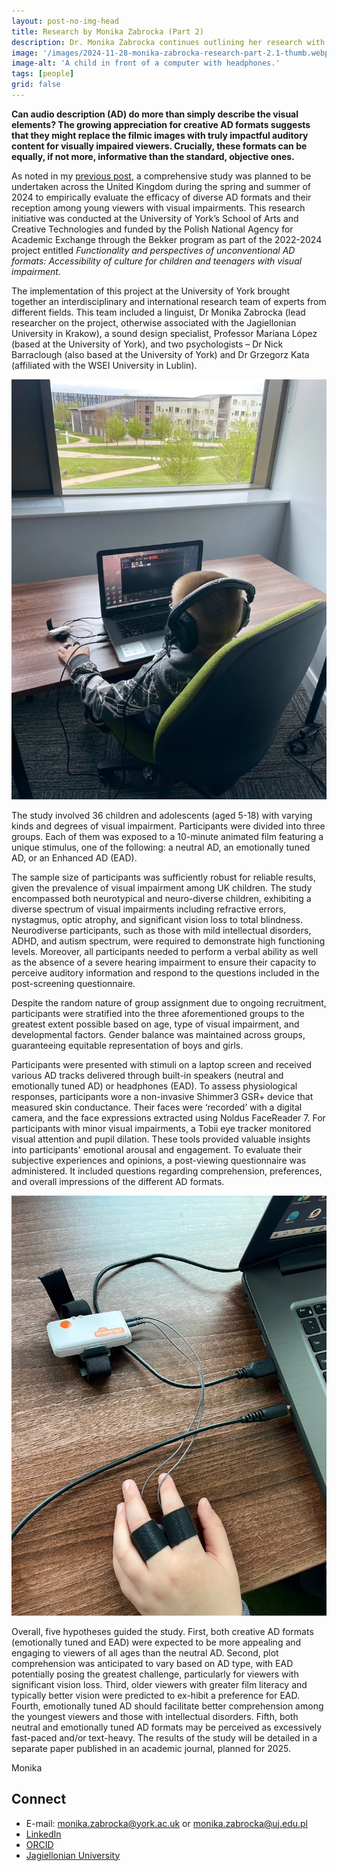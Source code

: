 ```yaml
---
layout: post-no-img-head
title: Research by Monika Zabrocka (Part 2)
description: Dr. Monika Zabrocka continues outlining her research with Mariana at our university's School of Arts and Creative Technologies.
image: '/images/2024-11-28-monika-zabrocka-research-part-2.1-thumb.webp'
image-alt: 'A child in front of a computer with headphones.'
tags: [people]
grid: false
---
```


**Can audio description (AD) do more than simply describe the visual elements? The growing appreciation for creative AD formats suggests that they might replace the filmic images with truly impactful auditory content for visually impaired viewers. Crucially, these formats can be equally, if not more, informative than the standard, objective ones.**

As noted in my [previous post](monika-zabrocka-research), a comprehensive study was planned to be undertaken across the United Kingdom during the spring and summer of 2024 to empirically evaluate the efficacy of diverse AD formats and their reception among young viewers with visual impairments. This research initiative was conducted at the University of York’s School of Arts and Creative Technologies and funded by the Polish National Agency for Academic Exchange through the Bekker program as part of the 2022-2024 project entitled *Functionality and perspectives of unconventional AD formats: Accessibility of culture for children and teenagers with visual impairment.*

The implementation of this project at the University of York brought together an interdisciplinary and international research team of experts from different fields. This team included a linguist, Dr Monika Zabrocka (lead researcher on the project, otherwise associated with the Jagiellonian University in Krakow), a sound design specialist, Professor Mariana López (based at the University of York), and two psychologists – Dr Nick Barraclough (also based at the University of York) and Dr Grzegorz Kata (affiliated with the WSEI University in Lublin).

![A child in front of a computer with headphones.](../images/2024-11-28-monika-zabrocka-research-part-2.1.webp)

The study involved 36 children and adolescents (aged 5-18) with varying kinds and degrees of visual impairment. Participants were divided into three groups. Each of them was exposed to a 10-minute animated film featuring a unique stimulus, one of the following: a neutral AD, an emotionally tuned AD, or an Enhanced AD (EAD).

The sample size of participants was sufficiently robust for reliable results, given the prevalence of visual impairment among UK children. The study encompassed both neurotypical and neuro-diverse children, exhibiting a diverse spectrum of visual impairments including refractive errors, nystagmus, optic atrophy, and significant vision loss to total blindness. Neurodiverse participants, such as those with mild intellectual disorders, ADHD, and autism spectrum, were required to demonstrate high functioning levels. Moreover, all participants needed to perform a verbal ability as well as the absence of a severe hearing impairment to ensure their capacity to perceive auditory information and respond to the questions included in the post-screening questionnaire.

Despite the random nature of group assignment due to ongoing recruitment, participants were stratified into the three aforementioned groups to the greatest extent possible based on age, type of visual impairment, and developmental factors. Gender balance was maintained across groups, guaranteeing equitable representation of boys and girls.

Participants were presented with stimuli on a laptop screen and received various AD tracks delivered through built-in speakers (neutral and emotionally tuned AD) or headphones (EAD). To assess physiological responses, participants wore a non-invasive Shimmer3 GSR+ device that measured skin conductance. Their faces were ‘recorded’ with a digital camera, and the face expressions extracted using Noldus FaceReader 7. For participants with minor visual impairments, a Tobii eye tracker monitored visual attention and pupil dilation. These tools provided valuable insights into participants' emotional arousal and engagement. To evaluate their subjective experiences and opinions, a post-viewing questionnaire was administered. It included questions regarding comprehension, preferences, and overall impressions of the different AD formats.

![Photo of the Shimmer3 interface next to a laptop.](../images/2024-11-28-monika-zabrocka-research-part-2.2.webp)

Overall, five hypotheses guided the study. First, both creative AD formats (emotionally tuned and EAD) were expected to be more appealing and engaging to viewers of all ages than the neutral AD. Second, plot comprehension was anticipated to vary based on AD type, with EAD potentially posing the greatest challenge, particularly for viewers with significant vision loss. Third, older viewers with greater film literacy and typically better vision were predicted to ex-hibit a preference for EAD. Fourth, emotionally tuned AD should facilitate better comprehension among the youngest viewers and those with intellectual disorders. Fifth, both neutral and emotionally tuned AD formats may be perceived as excessively fast-paced and/or text-heavy. The results of the study will be detailed in a separate paper published in an academic journal, planned for 2025. 

Monika

## Connect
- E-mail: <a href="mailto:monika.zabrocka@york.ac.uk">monika.zabrocka@york.ac.uk</a> or <a href="mailto:monika.zabrocka@uj.edu.pl">monika.zabrocka@uj.edu.pl</a>
- [LinkedIn](https://www.linkedin.com/in/monika-zabrocka-348752b3/)
- [ORCID](https://orcid.org/my-orcid)
- [Jagiellonian University](https://przeklad.filg.uj.edu.pl/en_GB/monika-zabrocka-sliwka) 